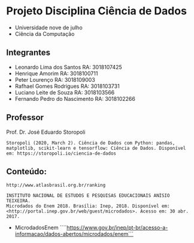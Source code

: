 # Projeto Disciplina Ciência de Dados

* Universidade nove de julho
* Ciência da Computação



## Integrantes
 
* Leonardo Lima  dos Santos RA: 3018107425
* Henrique Amorim RA: 3018100711
* Peter Lourenço RA: 3018109003
* Rafhael Gomes Rodrigues RA: 3018103731
* Luciano Leite de Souza RA: 3018103566
* Fernando Pedro do Nascimento RA: 3018102266

## Professor

Prof. Dr. José Eduardo Storopoli

```
Storopoli (2020, March 2). Ciência de Dados com Python: pandas, matplotlib, scikit-learn e tensorflow: Ciência de Dados. Disponível em: https://storopoli.io/ciencia-de-dados
```

## Conteúdo:

```
http://www.atlasbrasil.org.br/ranking
````
```
INSTITUTO NACIONAL DE ESTUDOS E PESQUISAS EDUCACIONAIS ANÍSIO TEIXEIRA. 
Microdados do Enem 2018. Brasília: Inep, 2018. Disponível em: 
<http://portal.inep.gov.br/web/guest/microdados>. Acesso em: 30 abr. 2017.
```
* MicrodadosEnem
````https://www.gov.br/inep/pt-br/acesso-a-informacao/dados-abertos/microdados/enem```

